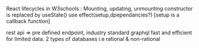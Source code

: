 React lifecycles in W3schools : Mounting, updating, unmounting
constructor is replaced by useState()
use effect(setup,dpependancies?) [setup is a callback function]

rest api => pre defined endpoint, industry standard
graphql fast and efficient for limited data.
2 types of databases i.e rational & non-rational